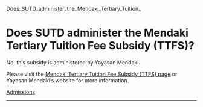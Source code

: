 Does_SUTD_administer_the_Mendaki_Tertiary_Tuition_



Does SUTD administer the Mendaki Tertiary Tuition Fee Subsidy (TTFS)?
=====================================================================

No, this subsidy is administered by Yayasan Mendaki.



Please visit the [Mendaki Tertiary Tuition Fee Subsidy (TTFS) page](/admissions/undergraduate/financing-options-and-aid/financial-aid/mendaki-tertiary-tuition-fee-subsidy/) or Yayasan Mendaki’s website for more information.

[Admissions](https://www.sutd.edu.sg/tag/admissions/)

---

